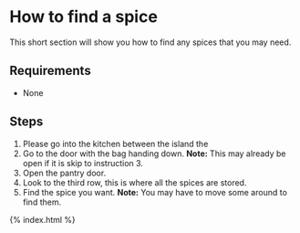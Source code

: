 # How to find a spice

This short section will show you how to find any spices that you may need.

## Requirements

- None

## Steps

1. Please go into the kitchen between the island the 
2. Go to the door with the bag handing down.
	**Note:** This may already be open if it is skip to instruction 3.
3. Open the pantry door.
4. Look to the third row, this is where all the spices are stored.
5. Find the spice you want.
	**Note:** You may have to move some around to find them.

{% index.html %}

